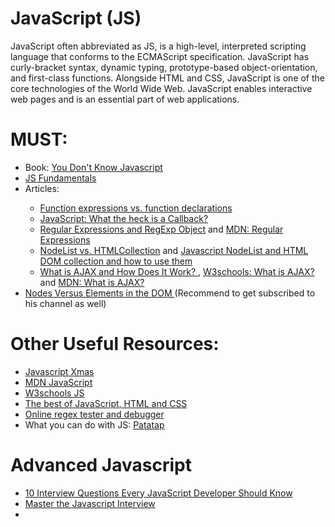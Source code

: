 # JavaScript (JS)
JavaScript often abbreviated as JS, is a high-level, interpreted scripting language that conforms to the ECMAScript specification. JavaScript has curly-bracket syntax, dynamic typing, prototype-based object-orientation, and first-class functions.  Alongside HTML and CSS, JavaScript is one of the core technologies of the World Wide Web. JavaScript enables interactive web pages and is an essential part of web applications.

# MUST:
<ul>
      <li>Book: <a href="https://github.com/HackTechGO/You-Dont-Know-JS">You Don't Know Javascript</a></li>
      <li><a href="https://github.com/HackTechGO/fundamentals">JS Fundamentals</a></li>
      <li>Articles:</li>
      <ul>
            <li><a href="https://www.evernote.com/shard/s386/u/0/sh/38a3284e-0dd5-43f9-850e-e00b11da8265/33c60d4efb1e7ec24b4eada875982ae0">Function expressions vs. function declarations</a></li>
            <li><a href="https://www.evernote.com/shard/s386/u/0/sh/af2449fc-c9de-4334-9328-f5c215ea93ba/fee416e4cf8f9f6e13f8427973eedbda"> JavaScript: What the heck is a Callback? </a></li>
             <li><a href="https://www.evernote.com/shard/s386/u/0/sh/77beba91-bbcf-48ca-b726-6d026c6fe6d7/6081a9f0f84dbae677a1353e42731206">Regular Expressions and RegExp Object</a> and <a href="https://developer.mozilla.org/en-US/docs/Web/JavaScript/Guide/Regular_Expressions">MDN: Regular Expressions</a></li>
            <li><a href="https://www.bitdegree.org/learn/nodelist#nodelist-main-tips">NodeList vs. HTMLCollection</a> and <a href="https://www.nikpro.com.au/javascript-nodelist-and-html-dom-collection-and-how-to-use-them/">Javascript NodeList and HTML DOM collection and how to use them </a></li>
            <li><a href="https://www.evernote.com/shard/s386/u/0/sh/679872e6-9ee1-4d49-9029-b57f7749fcd5/0bdd9f06f48635a3130a5c9d07779bd1"> What is AJAX and How Does It Work? </a>, <a href="https://www.w3schools.com/whatis/whatis_ajax.asp">W3schools: What is AJAX?</a> and <a href="https://developer.mozilla.org/en-US/docs/Web/Guide/AJAX/Getting_Started">MDN: What is AJAX?</a></li>
      </ul>
      <li><a href="https://www.youtube.com/watch?v=y3itGTCseAk">Nodes Versus Elements in the DOM </a> (Recommend to get subscribed to his channel as well)</li>
</ul> 
  
# Other Useful Resources:
<ul>
      <li><a href="https://javascript.christmas/">Javascript Xmas</a></li>
      <li><a href="https://developer.mozilla.org/en-US/docs/Web/JavaScript"> MDN JavaScript</a></li>
      <li><a href="https://www.w3schools.com/js/">W3schools JS</a></li>
      <li><a href="https://bestofjs.org/">The best of JavaScript, HTML and CSS </a></li>
      <li><a href="https://regex101.com/">Online regex tester and debugger</a></li>
      <li>What you can do with JS: <a href="https://patatap.com/">Patatap</a></li>
</ul>

# Advanced Javascript
<ul>
   <li><a href="https://www.evernote.com/shard/s386/u/0/sh/83488e7b-cf55-43f3-8403-0e48cdb776e6/66773698f685b6f3b34cba22060b0b1e">10 Interview Questions Every JavaScript Developer Should Know</a></li>
  <li><a href="https://www.evernote.com/shard/s386/u/0/sh/d23da4c1-53c3-401b-93c4-fb5625473ba2/c11feb54c43a2bed7f2e2febf00aaff0">Master the Javascript Interview</a></li>
  <li><a href=""></a></li>
</ul>
